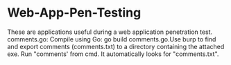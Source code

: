 # Web-App-Pen-Testing
These are applications useful during a web application penetration test.
comments.go: Compile using Go: go build comments.go.Use burp to find and export comments (comments.txt) to a directory containing the attached exe. Run "comments' from cmd. It automatically looks for "comments.txt".

